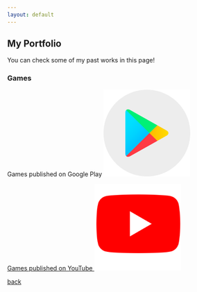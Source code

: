 ```yaml
---
layout: default
---
```


## My Portfolio

You can check some of my past works in this page!

### Games

Games published on Google Play
<a href="https://play.google.com/store/apps/dev?id=6637869039033138353&hl=en_US&gl=US"><img src="/assets/img/playstore.png" width="200" height="200">

Games published on YouTube
<a href="https://www.youtube.com/@ycanindev5516"><img src="/assets/img/youtube.png" width="200" height="200">


[back](./)
